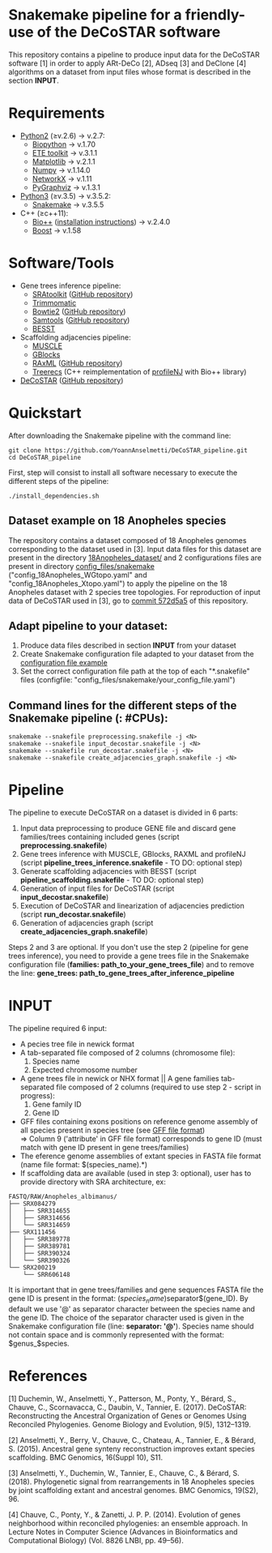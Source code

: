 Snakemake pipeline for a friendly-use of the DeCoSTAR software
=====

This repository contains a pipeline to produce input data for the DeCoSTAR software [1] in order to apply ARt-DeCo [2], ADseq [3] and DeClone [4] algorithms on a dataset from input files whose format is described in the section **INPUT**.



# Requirements
* [Python2](https://www.python.org/.) (≥v.2.6) -> v.2.7:
	* [Biopython](http://biopython.org/) -> v.1.70
	* [ETE toolkit](http://etetoolkit.org/) -> v.3.1.1
	* [Matplotlib](https://matplotlib.org/) -> v.2.1.1
	* [Numpy](http://www.numpy.org/) -> v.1.14.0
	* [NetworkX](https://networkx.github.io/) -> v.1.11
	* [PyGraphviz](https://pygraphviz.github.io/) -> v.1.3.1
* [Python3](https://www.python.org/.) (≥v.3.5) -> v.3.5.2:
	* [Snakemake](http://snakemake.readthedocs.io/en/stable/) -> v.3.5.5
* C++ (≥c++11):
	* [Bio++](http://biopp.univ-montp2.fr/) ([installation instructions](http://biopp.univ-montp2.fr/wiki/index.php/Installation)) -> v.2.4.0
	* [Boost](www.boost.org) -> v.1.58


# Software/Tools
* Gene trees inference pipeline:
	* [SRAtoolkit](https://www.ncbi.nlm.nih.gov/sra/docs/toolkitsoft/) ([GitHub repository](https://github.com/ncbi/sra-tools))
	* [Trimmomatic](http://www.usadellab.org/cms/?page=trimmomatic)
	* [Bowtie2](http://bowtie-bio.sourceforge.net/bowtie2/index.shtml) ([GitHub repository](https://github.com/BenLangmead/bowtie2))
	* [Samtools](http://samtools.sourceforge.net/) ([GitHub repository](https://github.com/samtools/samtools))
	* [BESST](https://github.com/ksahlin/BESST)
* Scaffolding adjacencies pipeline:	
	* [MUSCLE](https://www.drive5.com/muscle/)
	* [GBlocks](http://molevol.cmima.csic.es/castresana/Gblocks.html)
	* [RAxML](https://sco.h-its.org/exelixis/web/software/raxml/index.html) ([GitHub repository](https://github.com/stamatak/standard-RAxML))
	* [Treerecs](https://gitlab.inria.fr/Phylophile/Treerecs) (C++ reimplementation of [profileNJ](https://github.com/maclandrol/profileNJ) with Bio++ library)
* [DeCoSTAR](http://pbil.univ-lyon1.fr/software/DeCoSTAR/index.html) ([GitHub repository](https://github.com/WandrilleD/DeCoSTAR))



# Quickstart
After downloading the Snakemake pipeline with the command line:
```
git clone https://github.com/YoannAnselmetti/DeCoSTAR_pipeline.git
cd DeCoSTAR_pipeline
```
First, step will consist to install all software necessary to execute the different steps of the pipeline:
```
./install_dependencies.sh
```


## Dataset example on 18 Anopheles species
The repository contains a dataset composed of 18 Anopheles genomes corresponding to the dataset used in [3].
Input data files for this dataset are present in the directory [18Anopheles_dataset/](18Anopheles_dataset) and 2 configurations files are present in directory [config_files/snakemake](config_files/snakemake) ("config_18Anopheles_WGtopo.yaml" and "config_18Anopheles_Xtopo.yaml") to apply the pipeline on the 18 Anopheles dataset with 2 species tree topologies.
For reproduction of input data of DeCoSTAR used in [3], go to [commit 572d5a5](https://github.com/YoannAnselmetti/DeCoSTAR_pipeline/tree/572d5a50248fa7e0f22c5a8b8dfc52a9fc78275c) of this repository.


## Adapt pipeline to your dataset:
1. Produce data files described in section **INPUT** from your dataset 
2. Create Snakemake configuration file adapted to your dataset from the [configuration file example](config_files/snakemake/config_example.yaml)
3. Set the correct configuration file path at the top of each "\*.snakefile" files (configfile: "config_files/snakemake/your_config_file.yaml")


## Command lines for the different steps of the Snakemake pipeline (<N>: #CPUs):
```
snakemake --snakefile preprocessing.snakefile -j <N>
snakemake --snakefile input_decostar.snakefile -j <N>
snakemake --snakefile run_decostar.snakefile -j <N>
snakemake --snakefile create_adjacencies_graph.snakefile -j <N>
```



# Pipeline
The pipeline to execute DeCoSTAR on a dataset is divided in 6 parts:
1. Input data preprocessing to produce GENE file and discard gene families/trees containing included genes (script **preprocessing.snakefile**)
2. Gene trees inference with MUSCLE, GBlocks, RAXML and profileNJ (script **pipeline_trees_inference.snakefile** - TO DO: optional step)
3. Generate scaffolding adjacencies with BESST (script **pipeline_scaffolding.snakefile** - TO DO: optional step) 
4. Generation of input files for DeCoSTAR (script **input_decostar.snakefile**)
5. Execution of DeCoSTAR and linearization of adjacencies prediction (script **run_decostar.snakefile**)
6. Generation of adjacencies graph (script **create_adjacencies_graph.snakefile**)

Steps 2 and 3 are optional. If you don't use the step 2 (pipeline for gene trees inference), you need to provide a gene trees file in the Snakemake configuration file (**families: path_to_your_gene_trees_file**) and to remove the line: **gene_trees: path_to_gene_trees_after_inference_pipeline**



# INPUT
The pipeline required 6 input:
* A pecies tree file in newick format
* A tab-separated file composed of 2 columns (chromosome file):
	1. Species name
	2. Expected chromosome number
* A gene trees file in newick or NHX format || A gene families tab-separated file composed of 2 columns (required to use step 2 - script in progress):
	1. Gene family ID
	2. Gene ID
* GFF files containing exons positions on reference genome assembly of all species present in species tree (see [GFF file format](https://www.ensembl.org/info/website/upload/gff.html))  
=> Column 9 ('attribute' in GFF file format) corresponds to gene ID (must match with gene ID present in gene trees/families)
* The eference genome assemblies of extant species in FASTA file format (name file format: $(species_name)\.\*)
* If scaffolding data are available (used in step 3: optional), user has to provide directory with SRA architecture, ex:
```
FASTQ/RAW/Anopheles_albimanus/
├── SRX084279
│   ├── SRR314655
│   ├── SRR314656
│   └── SRR314659
├── SRX111456
│   ├── SRR389778
│   ├── SRR389781
│   ├── SRR390324
│   └── SRR390326
└── SRX200219
    └── SRR606148
```

It is important that in gene trees/families and gene sequences FASTA file the gene ID is present in the format: $(species_name)$separator$(gene_ID). By default we use '@' as separator character between the species name and the gene ID. The choice of the separator character used is given in the Snakemake configuration file (line: **separator: '@'**).
Species name should not contain space and is commonly represented with the format: $genus_$species.



# References
[1] Duchemin, W., Anselmetti, Y., Patterson, M., Ponty, Y., Bérard, S., Chauve, C., Scornavacca, C., Daubin, V., Tannier, E. (2017). DeCoSTAR: Reconstructing the Ancestral Organization of Genes or Genomes Using Reconciled Phylogenies. Genome Biology and Evolution, 9(5), 1312–1319.

[2] Anselmetti, Y., Berry, V., Chauve, C., Chateau, A., Tannier, E., & Bérard, S. (2015). Ancestral gene synteny reconstruction improves extant species scaffolding. BMC Genomics, 16(Suppl 10), S11.

[3] Anselmetti, Y., Duchemin, W., Tannier, E., Chauve, C., & Bérard, S. (2018). Phylogenetic signal from rearrangements in 18 Anopheles species by joint scaffolding extant and ancestral genomes. BMC Genomics, 19(S2), 96.

[4] Chauve, C., Ponty, Y., & Zanetti, J. P. P. (2014). Evolution of genes neighborhood within reconciled phylogenies: an ensemble approach. In Lecture Notes in Computer Science (Advances in Bioinformatics and Computational Biology) (Vol. 8826 LNBI, pp. 49–56).

